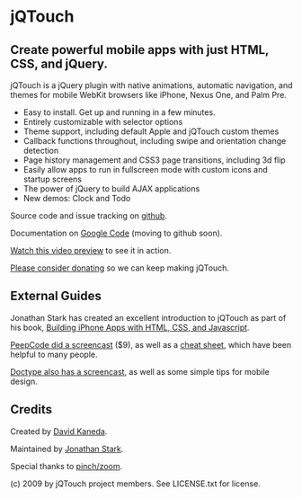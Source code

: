 jQTouch
=======

Create powerful mobile apps with just HTML, CSS, and jQuery.
------------------------------------------------------------

jQTouch is a jQuery plugin with native animations, automatic navigation, and themes for mobile WebKit browsers like iPhone, Nexus One, and Palm Pre.

- Easy to install. Get up and running in a few minutes.
- Entirely customizable with selector options
- Theme support, including default Apple and jQTouch custom themes
- Callback functions throughout, including swipe and orientation change detection
- Page history management and CSS3 page transitions, including 3d flip
- Easily allow apps to run in fullscreen mode with custom icons and startup screens
- The power of jQuery to build AJAX applications
- New demos: Clock and Todo

Source code and issue tracking on [github](http://github.com/senchalabs/jQTouch).

Documentation on [Google Code](http://code.google.com/p/jqtouch/) (moving to github soon).

[Watch this video preview](http://www.jqtouch.com/) to see it in action.

[Please consider donating](http://bit.ly/support-jqt) so we can keep making jQTouch.

External Guides
---------------

Jonathan Stark has created an excellent introduction to jQTouch as part of his book, [Building iPhone Apps with HTML, CSS, and Javascript](http://oreilly.com/catalog/9780596805791/).

[PeepCode did a screencast](http://peepcode.com/products/jqtouch) ($9), as well as a [cheat sheet](http://blog.peepcode.com/tutorials/2009/jqtouch-cheat-sheet), which have been helpful to many people.

[Doctype also has a screencast](http://inspiringpixel.com/inspirati/vidcast/doctype-8-jqtouch-and-mobile-design/478/), as well as some simple tips for mobile design.

Credits
-------

Created by [David Kaneda](http://www.davidkaneda.com).

Maintained by [Jonathan Stark](http://jonathanstark.com/).

Special thanks to [pinch/zoom](http://www.pinchzoom.com/).

(c) 2009 by jQTouch project members.
See LICENSE.txt for license.

